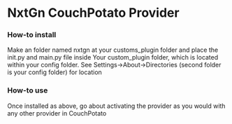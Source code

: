 NxtGn CouchPotato Provider
======================

<h3>How-to install</h3>
Make an folder named nxtgn at your customs_plugin folder and place the init.py and main.py file inside
Your custom_plugin folder, which is located within your config folder. See Settings->About->Directories (second folder is your config folder) for location

<h3>How-to use</h3>
Once installed as above, go about activating the provider as you would with any other provider in CouchPotato
